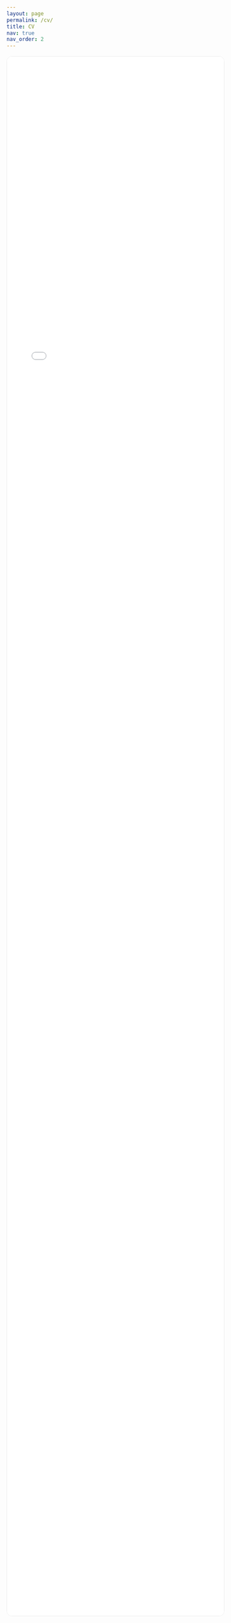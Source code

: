 ```yaml
---
layout: page
permalink: /cv/
title: CV
nav: true
nav_order: 2
---
```


<div style="height:90vh; border:1px solid #eee; border-radius:12px; overflow:hidden; margin-top:1rem;">
  <iframe
    src="/assets/pdf/DinethCV.pdf#toolbar=1&view=FitH"
    title="Dineth CV"
    width="100%"
    height="100%"
    style="border:0;">
  </iframe>
</div>

